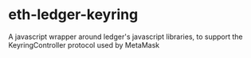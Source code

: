 # eth-ledger-keyring
A javascript wrapper around ledger's javascript libraries, to support the KeyringController protocol used by MetaMask

